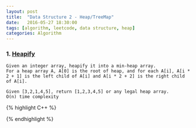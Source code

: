 ```yaml
---
layout: post
title:  "Data Structure 2 - Heap/TreeMap"
date:   2016-05-27 18:30:00
tags: [algorithm, leetcode, data structure, heap]
categories: Algorithm
---
```


### 1. [Heapify](http://www.lintcode.com/en/problem/heapify/)
```
Given an integer array, heapify it into a min-heap array.
For a heap array A, A[0] is the root of heap, and for each A[i], A[i * 2 + 1] is the left child of A[i] and A[i * 2 + 2] is the right child of A[i].

Given [3,2,1,4,5], return [1,2,3,4,5] or any legal heap array.
O(n) time complexity
```
{% highlight C++ %}

{% endhighlight %}
